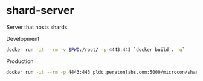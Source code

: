 # shard-server

Server that hosts shards.

Development
```bash
docker run -it --rm -v $PWD:/root/ -p 4443:443 `docker build . -q`
```

Production
```bash
docker run -it --rm -p 4443:443 pldc.peratonlabs.com:5000/microcon/shard-host-server
```